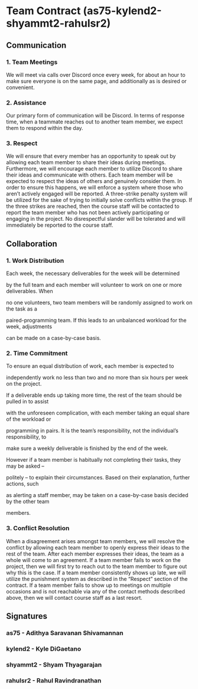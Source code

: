 
# Team Contract (as75-kylend2-shyammt2-rahulsr2)

## Communication

### 1.  Team Meetings

We will meet via calls over Discord once every week, for about an hour to make sure everyone is on the same page, and additionally as is desired or convenient.

  

### 2.  Assistance

Our primary form of communication will be Discord. In terms of response time, when a teammate reaches out to another team member, we expect them to respond within the day.

  
  

### 3. Respect

We will ensure that every member has an opportunity to speak out by allowing each team member to share their ideas during meetings. Furthermore, we will encourage each member to utilize Discord to share their ideas and communicate with others. Each team member will be expected to respect the ideas of others and genuinely consider them. In order to ensure this happens, we will enforce a system where those who aren’t actively engaged will be reported. A three-strike penalty system will be utilized for the sake of trying to initially solve conflicts within the group. If the three strikes are reached, then the course staff will be contacted to report the team member who has not been actively participating or engaging in the project. No disrespectful slander will be tolerated and will immediately be reported to the course staff.

  
  
  

## Collaboration

  

### 1. Work Distribution

Each week, the necessary deliverables for the week will be determined

by the full team and each member will volunteer to work on one or more deliverables. When

no one volunteers, two team members will be randomly assigned to work on the task as a

paired-programming team. If this leads to an unbalanced workload for the week, adjustments

can be made on a case-by-case basis.

  

### 2. Time Commitment

  

To ensure an equal distribution of work, each member is expected to

independently work no less than two and no more than six hours per week on the project.

If a deliverable ends up taking more time, the rest of the team should be pulled in to assist

with the unforeseen complication, with each member taking an equal share of the workload or

programming in pairs. It is the team’s responsibility, not the individual’s responsibility, to

make sure a weekly deliverable is finished by the end of the week.

However if a team member is habitually not completing their tasks, they may be asked –

politely – to explain their circumstances. Based on their explanation, further actions, such

as alerting a staff member, may be taken on a case-by-case basis decided by the other team

members.

  

### 3. Conflict Resolution

When a disagreement arises amongst team members, we will resolve the conflict by allowing each team member to openly express their ideas to the rest of the team. After each member expresses their ideas, the team as a whole will come to an agreement. If a team member fails to work on the project, then we will first try to reach out to the team member to figure out why this is the case. If a team member consistently shows up late, we will utilize the punishment system as described in the “Respect” section of the contract. If a team member fails to show up to meetings on multiple occasions and is not reachable via any of the contact methods described above, then we will contact course staff as a last resort.

  
  
  

## Signatures

### as75 - Adithya Saravanan Shivamannan

  

### kylend2 - Kyle DiGaetano

  

### shyammt2 - Shyam Thyagarajan

  

### rahulsr2 - Rahul Ravindranathan

